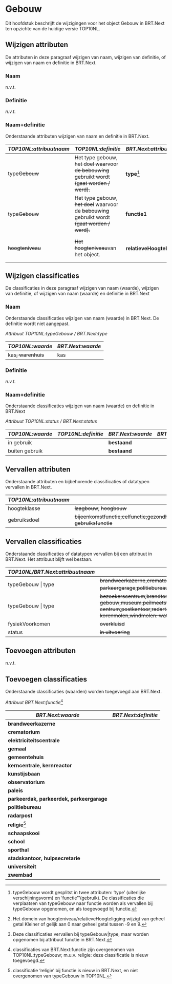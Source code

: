 Gebouw
======

Dit hoofdstuk beschrijft de wijzigingen voor het object Gebouw in BRT.Next ten
opzichte van de huidige versie TOP10NL.

Wijzigen attributen
-------------------

De attributen in deze paragraaf wijzigen van naam, wijzigen van definitie, of
wijzigen van naam en definitie in BRT.Next.

### Naam

n.v.t.

### Definitie

*n.v.t.*

### Naam+definitie

Onderstaande attributen wijzigen van naam en definitie in BRT.Next.

| *TOP10NL:attribuutnaam* | *TOP10NL:definitie*                                                                                                  | *BRT.Next:attribuutnaam*       | *BRT.Next:definitie*                                                              |
|-------------------------|----------------------------------------------------------------------------------------------------------------------|--------------------------------|-----------------------------------------------------------------------------------|
| type~~Gebouw~~      | Het type gebouw, ~~het doel waarvoor de bebouwing gebruikt wordt (gaat worden / werd).~~                         | **type**[^1]                   | Het type gebouw **gebaseerd op de uiterlijke kenmerken van het gebouw.**          |
| type~~Gebouw~~      | Het ~~type~~ gebouw, ~~het doel~~ waarvoor de ~~bebouwing~~ gebruikt wordt ~~(gaat worden / werd).~~ | **functie1**                   | De **functie van het** gebouw, de functie waarvoor het **gebouw** gebruikt wordt. |
| ~~hoogteniveau~~    | ~~Het ~~hoogte~~niveau~~van het object.                                                                      | **relatieveHoogteLigging**[^2] | **Aanduiding voor de relatieve** hoogte van het object.                           |

[^1]: typeGebouw wordt gesplitst in twee attributen: ‘type’ (uiterlijke
verschijningsvorm) en ‘functie’”(gebruik). De classificaties die verplaatsen van
typeGebouw naar functie worden als vervallen bij typeGebouw opgenomen, en als
toegevoegd bij functie.

[^2]: Het domein van hoogteniveau/relatieveHoogteligging wijzigt van geheel
getal Kleiner of gelijk aan 0 naar geheel getal tussen -9 en 9.

Wijzigen classificaties
-----------------------

De classificaties in deze paragraaf wijzigen van naam (waarde), wijzigen van
definitie, of wijzigen van naam (waarde) en definitie in BRT.Next

### Naam

Onderstaande classificaties wijzigen van naam (waarde) in BRT.Next. De definitie
wordt niet aangepast.

*Attribuut TOP10NL:typeGebouw / BRT.Next:type*

| *TOP10NL:waarde*       | *BRT.Next:waarde* |
|------------------------|-------------------|
| kas~~, warenhuis~~ | kas               |

### Definitie

*n.v.t.*

### Naam+definitie

Onderstaande classificaties wijzigen van naam (waarde) en definitie in BRT.Next

*Attribuut TOP10NL:status / BRT.Next:status*

| *TOP10NL:waarde* | *TOP10NL:definitie* | *BRT.Next:waarde* | *BRT.Next:definitie* |
|------------------|---------------------|-------------------|----------------------|
| in gebruik       |                     | **bestaand**      |                      |
| buiten gebruik   |                     | **bestaand**      |                      |

Vervallen attributen
--------------------

Onderstaande attributen en bijbehorende classificaties of datatypen vervallen in
BRT.Next.

| *TOP10NL:attribuutnaam* | *TOP10NL:classificaties of «datatype»*                                                                                                                                                                                                                                     |
|-------------------------|----------------------------------------------------------------------------------------------------------------------------------------------------------------------------------------------------------------------------------------------------------------------------|
| hoogteklasse            | ~~laagbouw~~; ~~hoogbouw~~                                                                                                                                                                                                                                         |
| gebruiksdoel            | ~~bijeenkomstfunctie~~;~~celfunctie~~;~~gezondheidszorgfunctie~~;~~industriefunctie~~;~~kantoorfunctie~~;~~logiesfunctie~~;~~onderwijsfunctie~~;~~sportfunctie~~;~~winkelfunctie~~;~~woonfunctie~~;~~overige gebruiksfunctie~~ |

Vervallen classificaties
------------------------

Onderstaande classificaties of datatypen vervallen bij een attribuut in
BRT.Next. Het attribuut blijft wel bestaan.

| *TOP10NL/BRT.Next:attribuutnaam* | *TOP10NL:classificaties of «datatype»*                                                                                                                                                                                                                                                                                                                                                                                                                                                                                                                                                                                                                                                                                                                                                                         |
|----------------------------------|----------------------------------------------------------------------------------------------------------------------------------------------------------------------------------------------------------------------------------------------------------------------------------------------------------------------------------------------------------------------------------------------------------------------------------------------------------------------------------------------------------------------------------------------------------------------------------------------------------------------------------------------------------------------------------------------------------------------------------------------------------------------------------------------------------------|
| typeGebouw \| type               | ~~brandweerkazerne~~;~~crematorium~~;~~elektriciteitscentrale~~;~~gemaal~~;~~gemeentehuis~~;~~kerncentrale, kernreactor~~;~~kunstijsbaan~~;~~observatorium~~;~~paleis~~;~~parkeerdak, parkeerdek, parkeergarage~~;~~politiebureau~~;~~radarpost~~;~~religie~~;~~schaapskooi~~;~~school~~;~~sporthal~~;~~stadskantoor, hulpsecretarie~~;~~universiteit~~;~~zwembad~~[^3]                                                                                                                                                                                                                                                                                                                                                            |
| typeGebouw \| type               | ~~bezoekerscentrum~~;~~brandtoren~~;~~dok~~;~~fabriek~~;~~fort~~;~~gevangenis~~;~~hotel~~;~~huizenblok~~;~~kliniek, inrichting, sanatorium~~;~~lichttoren~~;~~luchtwachttoren~~;~~markant gebouw~~;~~manege~~;~~militair gebouw~~;~~museum~~;~~peilmeetstation~~;~~pompstation~~;~~psychiatrisch ziekenhuis, psychiatrisch centrum~~;~~postkantoor~~;~~radartoren~~;~~recreatiecentrum~~;~~reddingboothuisje~~;~~remise~~;~~stationsgebouw~~;~~synagoge~~;~~tank~~;~~tanstation~~;~~tol~~;~~transformatorstation~~;~~veiling~~;~~wegrestaurant~~;~~werf~~;~~windmolen: korenmolen~~;~~windmolen: watermolen~~;~~windturbine~~;~~zendtoren~~;~~ziekenhuis~~ |
| fysiekVoorkomen                  | ~~overkluisd~~                                                                                                                                                                                                                                                                                                                                                                                                                                                                                                                                                                                                                                                                                                                                                                                             |
| status                           | ~~in uitvoering~~                                                                                                                                                                                                                                                                                                                                                                                                                                                                                                                                                                                                                                                                                                                                                                                          |

[^3]: Deze classificaties vervallen bij typeGebouw\|type, maar worden opgenomen
bij attribuut functie in BRT.Next.

Toevoegen attributen
--------------------

n.v.t.

Toevoegen classificaties
------------------------

Onderstaande classificaties (waarden) worden toegevoegd aan BRT.Next.

*Attribuut BRT.Next:functie*[^4]

[^4]: classificaties van BRT.Next:functie zijn overgenomen van
TOP10NL:typeGebouw; m.u.v. religie: deze classificatie is nieuw toegevoegd.

| *BRT.Next:waarde*                         | *BRT.Next:definitie* |
|-------------------------------------------|----------------------|
| **brandweerkazerne**                      |                      |
| **crematorium**                           |                      |
| **elektriciteitscentrale**                |                      |
| **gemaal**                                |                      |
| **gemeentehuis**                          |                      |
| **kerncentrale, kernreactor**             |                      |
| **kunstijsbaan**                          |                      |
| **observatorium**                         |                      |
| **paleis**                                |                      |
| **parkeerdak, parkeerdek, parkeergarage** |                      |
| **politiebureau**                         |                      |
| **radarpost**                             |                      |
| **religie**[^5]                           |                      |
| **schaapskooi**                           |                      |
| **school**                                |                      |
| **sporthal**                              |                      |
| **stadskantoor, hulpsecretarie**          |                      |
| **universiteit**                          |                      |
| **zwembad**                               |                      |

[^5]: classificatie ‘religie’ bij functie is nieuw in BRT.Next, en niet
overgenomen van typeGebouw in TOP10NL.
